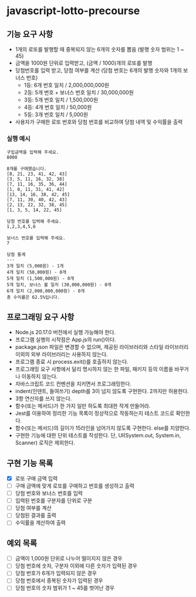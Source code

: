 # javascript-lotto-precourse

## 기능 요구 사항

- 1개의 로또를 발행할 때 중복되지 않는 6개의 숫자를 뽑음 (발행 숫자 범위는 1 ~ 45)
- 금액을 1000원 단위로 입력받고, (금액 / 1000)개의 로또를 발행
- 당첨번호를 입력 받고, 당첨 여부를 계산 (당첨 번호는 6개의 발행 숫자와 1개의 보너스 번호)
  - 1등: 6개 번호 일치 / 2,000,000,000원
  - 2등: 5개 번호 + 보너스 번호 일치 / 30,000,000원
  - 3등: 5개 번호 일치 / 1,500,000원
  - 4등: 4개 번호 일치 / 50,000원
  - 5등: 3개 번호 일치 / 5,000원
- 사용자가 구매한 로또 번호와 당첨 번호를 비교하여 당첨 내역 및 수익률을 출력

### 실행 예시

```
구입금액을 입력해 주세요.
8000

8개를 구매했습니다.
[8, 21, 23, 41, 42, 43]
[3, 5, 11, 16, 32, 38]
[7, 11, 16, 35, 36, 44]
[1, 8, 11, 31, 41, 42]
[13, 14, 16, 38, 42, 45]
[7, 11, 30, 40, 42, 43]
[2, 13, 22, 32, 38, 45]
[1, 3, 5, 14, 22, 45]

당첨 번호를 입력해 주세요.
1,2,3,4,5,6

보너스 번호를 입력해 주세요.
7

당첨 통계
---
3개 일치 (5,000원) - 1개
4개 일치 (50,000원) - 0개
5개 일치 (1,500,000원) - 0개
5개 일치, 보너스 볼 일치 (30,000,000원) - 0개
6개 일치 (2,000,000,000원) - 0개
총 수익률은 62.5%입니다.
```

## 프로그래밍 요구 사항

- Node.js 20.17.0 버전에서 실행 가능해야 한다.
- 프로그램 실행의 시작점은 App.js의 run()이다.
- package.json 파일은 변경할 수 없으며, 제공된 라이브러리와 스타일 라이브러리 이외의 외부 라이브러리는 사용하지 않는다.
- 프로그램 종료 시 process.exit()를 호출하지 않는다.
- 프로그래밍 요구 사항에서 달리 명시하지 않는 한 파일, 패키지 등의 이름을 바꾸거나 이동하지 않는다.
- 자바스크립트 코드 컨벤션을 지키면서 프로그래밍한다.
- indent(인덴트, 들여쓰기) depth를 3이 넘지 않도록 구현한다. 2까지만 허용한다.
- 3항 연산자를 쓰지 않는다.
- 함수(또는 메서드)가 한 가지 일만 하도록 최대한 작게 만들어라.
- Jest를 이용하여 정리한 기능 목록이 정상적으로 작동하는지 테스트 코드로 확인한다.
- 함수(또는 메서드)의 길이가 15라인을 넘어가지 않도록 구현한다.
  else를 지양한다.
- 구현한 기능에 대한 단위 테스트를 작성한다. 단, UI(System.out, System.in, Scanner) 로직은 제외한다.

## 구현 기능 목록

- [x] 로또 구매 금액 입력
- [ ] 구매 금액에 맞게 로또를 구매하고 번호를 생성하고 출력
- [ ] 당첨 번호와 보너스 번호를 입력
- [ ] 입력된 번호를 구분자를 단위로 구분
- [ ] 당첨 여부를 계산
- [ ] 당첨된 결과를 출력
- [ ] 수익률을 계산하여 출력

## 예외 목록

- [ ] 금액이 1,000원 단위로 나누어 떨이지지 않은 경우
- [ ] 당첨 번호에 숫자, 구분자 이외에 다른 숫자가 입력된 경우
- [ ] 당첨 번호가 6개가 입력되지 않은 경우
- [ ] 당첨 번호에서 중복된 숫자가 입력된 경우
- [ ] 당첨 번호의 숫자 범위가 1 ~ 45를 벗어난 경우
